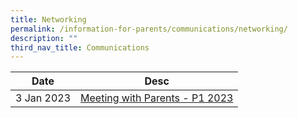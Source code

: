 ```yaml
---
title: Networking
permalink: /information-for-parents/communications/networking/
description: ""
third_nav_title: Communications
---
```



| Date | Desc | 
| -------- | -------- |
| 3 Jan 2023   | [Meeting with Parents - P1 2023](/files/Comms_Networking/Briefing%20slides%20for%20P1%20Parents_P1%20Day1.pdf)    |  



